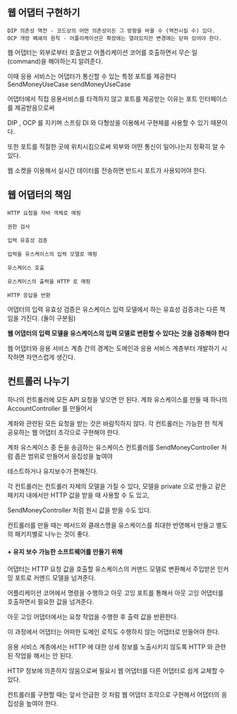 ## 웹 어댑터 구현하기 
```
DIP 의존성 역전 - 코드상의 어떤 의존성이든 그 방향을 바꿀 수 (역전시킬 수) 있다.
OCP 개방 폐쇄의 원칙 - 어플리케이션은 확장에는 열려있지만 변경에는 닫혀 있어야 한다.
```

웹 어댑터는 외부로부터 호출받고 어플리케이션 코어를 호출하면서 무슨 일(command)을 해야하는지 알려준다.

이때 응용 서비스는 어댑터가 통신할 수 있는 특정 포트를 제공한다 SendMoneyUseCase sendMoneyUseCase

어댑터에서 직접 응용서비스를 타격하지 않고 포트를 제공받는 이유는 포트 인터페이스를 제공받음으로써 

DIP , OCP 를 지키며 스프링 DI  와 다형성을 이용해서 구현체를 사용할 수 있기 때문이다. 

또한 포트를 적절한 곳에 위치시킴으로써 외부와 어떤 통신이 일어나는지 정확히 알 수 있다.

웹 소켓을 이용해서 실시간 데이터를 전송하면 반드시 포트가 사용되어야 한다. 

## 웹 어댑터의 책임 

```
HTTP 요청을 자바 객체로 매핑

권한 검사

입력 유효성 검증 

입력을 유스케이스의 입력 모델로 매핑

유스케이스 호출

유스케이스의 출력을 HTTP 로 매핑

HTTP 응답을 반환

```

어댑터의 입력 유효성 검증은 유스케이스 입력 모델에서 하는 유효성 검증과는 다른 책임을 가진다. (둘이 구분됨)

**웹 어댑터의 입력 모델을 유스케이스의 입력 모델로 변환할 수 있다는 것을 검증해야 한다**

웹 어댑터와 응용 서비스 계층 간의 경계는 도메인과 응용 서비스 계층부터 개발하기 시작하면 자연스럽게 생긴다.

## 컨트롤러 나누기

하나의 컨트롤러에 모든 API 요청을 넣으면 안 된다. 계좌 유스케이스를 만들 때 하나의 AccountController 를 만들어서

계좌와 관련된 모든 요청을 받는 것은 바람직하지 않다. 각 컨트롤러는 가능한 한 적게 공유하는 웹 어댑터 조각으로 구현해야 한다. 

계좌 유스케이스 중 돈을 송금하는 유스케이스 컨트롤러를  SendMoneyController 처럼 좁은 범위로 만들어서 응집성을 높여야

테스트하거나 유지보수가 편해진다.

각 컨트롤러는 컨트롤러 자체의 모델을 가질 수 있다, 모델을 private 으로 만들고 같은 패키지 내에서만 HTTP 값을 받을 때 사용할 수 도 있고, 

SendMoneyController 처럼 원시 값을 받을 수도 있다.

컨트롤러를 만들 때는 메서드와 클래스명을 유스케이스를 최대한 반영해서 만들고 별도의 패키지별로 나누는 것이 좋다.


#### + 유지 보수 가능한 소프트웨어를 만들기 위해

어댑터는 HTTP 요청 값을 호출할 유스케이스의 커맨드 모델로 변환해서 주입받은 인커밍 포트로 커멘드 모델을 넘겨준다. 

어플리케이션 코어에서 명령을 수행하고 아웃 고잉 포트를 통해서 아웃 고잉 어댑터를 호출하면서 필요한 값을 넘겨준다.

아웃 고잉 어댑터에서는 요청 작업을 수행한 후 출력 값을 반환한다.

이 과정에서 어댑터는 어떠한 도메인 로직도 수행하지 않는 어댑터로 만들어야 한다. 

응용 서비스 계층에서는 HTTP 에 대한 상세 정보를 노출시키지 않도록 HTTP 와 관련된 작업을 해서는 안 된다. 

HTTP 정보에 의존하지 않음으로써 필요시 웹 어댑터를 다른 어댑터로 쉽게 교체할 수 있다.

컨트롤러를 구현할 때는 앞서 언급한 것 처럼 웹 어댑터 조각으로 구현해서 어댑터의 응집성을 높여야 한다. 




